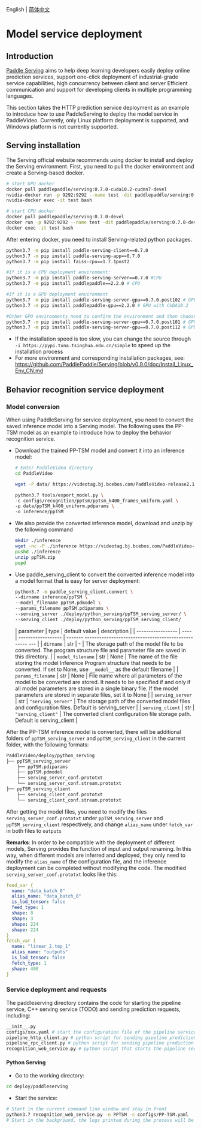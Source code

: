 English | [简体中文](./readme.md)
# Model service deployment

## Introduction

[Paddle Serving](https://github.com/PaddlePaddle/Serving) aims to help deep learning developers easily deploy online prediction services, support one-click deployment of industrial-grade service capabilities, high concurrency between client and server Efficient communication and support for developing clients in multiple programming languages.

This section takes the HTTP prediction service deployment as an example to introduce how to use PaddleServing to deploy the model service in PaddleVideo. Currently, only Linux platform deployment is supported, and Windows platform is not currently supported.

## Serving installation
The Serving official website recommends using docker to install and deploy the Serving environment. First, you need to pull the docker environment and create a Serving-based docker.

```bash
# start GPU docker
docker pull paddlepaddle/serving:0.7.0-cuda10.2-cudnn7-devel
nvidia-docker run -p 9292:9292 --name test -dit paddlepaddle/serving:0.7.0-cuda10.2-cudnn7-devel bash
nvidia-docker exec -it test bash

# start CPU docker
docker pull paddlepaddle/serving:0.7.0-devel
docker run -p 9292:9292 --name test -dit paddlepaddle/serving:0.7.0-devel bash
docker exec -it test bash
```

After entering docker, you need to install Serving-related python packages.
```bash
python3.7 -m pip install paddle-serving-client==0.7.0
python3.7 -m pip install paddle-serving-app==0.7.0
python3.7 -m pip install faiss-cpu==1.7.1post2

#If it is a CPU deployment environment:
python3.7 -m pip install paddle-serving-server==0.7.0 #CPU
python3.7 -m pip install paddlepaddle==2.2.0 # CPU

#If it is a GPU deployment environment
python3.7 -m pip install paddle-serving-server-gpu==0.7.0.post102 # GPU with CUDA10.2 + TensorRT6
python3.7 -m pip install paddlepaddle-gpu==2.2.0 # GPU with CUDA10.2

#Other GPU environments need to confirm the environment and then choose which one to execute
python3.7 -m pip install paddle-serving-server-gpu==0.7.0.post101 # GPU with CUDA10.1 + TensorRT6
python3.7 -m pip install paddle-serving-server-gpu==0.7.0.post112 # GPU with CUDA11.2 + TensorRT8
```

* If the installation speed is too slow, you can change the source through `-i https://pypi.tuna.tsinghua.edu.cn/simple` to speed up the installation process
* For more environment and corresponding installation packages, see: https://github.com/PaddlePaddle/Serving/blob/v0.9.0/doc/Install_Linux_Env_CN.md

## Behavior recognition service deployment
### Model conversion
When using PaddleServing for service deployment, you need to convert the saved inference model into a Serving model. The following uses the PP-TSM model as an example to introduce how to deploy the behavior recognition service.
- Download the trained PP-TSM model and convert it into an inference model:
  ```bash
  # Enter PaddleVideo directory
  cd PaddleVideo

  wget -P data/ https://videotag.bj.bcebos.com/PaddleVideo-release2.1/PPTSM/ppTSM_k400_uniform.pdparams

  python3.7 tools/export_model.py \
  -c configs/recognition/pptsm/pptsm_k400_frames_uniform.yaml \
  -p data/ppTSM_k400_uniform.pdparams \
  -o inference/ppTSM
  ```

- We also provide the converted inference model, download and unzip by the following command
  ```bash
  mkdir ./inference
  wget -nc -P ./inference https://videotag.bj.bcebos.com/PaddleVideo-release2.3/ppTSM.zip --no-check-certificate
  pushd ./inference
  unzip ppTSM.zip
  popd
  ```
- Use paddle_serving_client to convert the converted inference model into a model format that is easy for server deployment:
  ```bash
  python3.7 -m paddle_serving_client.convert \
  --dirname inference/ppTSM \
  --model_filename ppTSM.pdmodel \
  --params_filename ppTSM.pdiparams \
  --serving_server ./deploy/python_serving/ppTSM_serving_server/ \
  --serving_client ./deploy/python_serving/ppTSM_serving_client/
  ```
  | parameter | type | default value | description |
  | ----------------- | ---- | ------------------ | ------- -------------------------------------------------- --- |
  | `dirname` | str | - | The storage path of the model file to be converted. The program structure file and parameter file are saved in this directory. |
  | `model_filename` | str | None | The name of the file storing the model Inference Program structure that needs to be converted. If set to None, use `__model__` as the default filename |
  | `params_filename` | str | None | File name where all parameters of the model to be converted are stored. It needs to be specified if and only if all model parameters are stored in a single binary file. If the model parameters are stored in separate files, set it to None |
  | `serving_server` | str | `"serving_server"` | The storage path of the converted model files and configuration files. Default is serving_server |
  | `serving_client` | str | `"serving_client"` | The converted client configuration file storage path. Default is serving_client |

After the PP-TSM inference model is converted, there will be additional folders of `ppTSM_serving_server` and `ppTSM_serving_client` in the current folder, with the following formats:
  ```bash
  PaddleVideo/deploy/python_serving
  ├── ppTSM_serving_server
      ├── ppTSM.pdiparams
      ├── ppTSM.pdmodel
      ├── serving_server_conf.prototxt
      └── serving_server_conf.stream.prototxt
  ├── ppTSM_serving_client
      ├── serving_client_conf.prototxt
      └── serving_client_conf.stream.prototxt
  ```
After getting the model files, you need to modify the files `serving_server_conf.prototxt` under `ppTSM_serving_server` and `ppTSM_serving_client` respectively, and change `alias_name` under `fetch_var` in both files to `outputs`

**Remarks**: In order to be compatible with the deployment of different models, Serving provides the function of input and output renaming. In this way, when different models are inferred and deployed, they only need to modify the `alias_name` of the configuration file, and the inference deployment can be completed without modifying the code.
The modified `serving_server_conf.prototxt` looks like this:

```yaml
feed_var {
  name: "data_batch_0"
  alias_name: "data_batch_0"
  is_lod_tensor: false
  feed_type: 1
  shape: 8
  shape: 3
  shape: 224
  shape: 224
}
fetch_var {
  name: "linear_2.tmp_1"
  alias_name: "outputs"
  is_lod_tensor: false
  fetch_type: 1
  shape: 400
}

```
### Service deployment and requests
The paddleserving directory contains the code for starting the pipeline service, C++ serving service (TODO) and sending prediction requests, including:
```bash
__init__.py
configs/xxx.yaml # start the configuration file of the pipeline service
pipeline_http_client.py # python script for sending pipeline prediction request via http
pipeline_rpc_client.py # python script for sending pipeline prediction request in rpc mode
recognition_web_service.py # python script that starts the pipeline server
```
#### Python Serving
- Go to the working directory:
```bash
cd deploy/paddleserving
```

- Start the service:
```bash
# Start in the current command line window and stay in front
python3.7 recognition_web_service.py -n PPTSM -c configs/PP-TSM.yaml
# Start in the background, the logs printed during the process will be redirected and saved to lo
